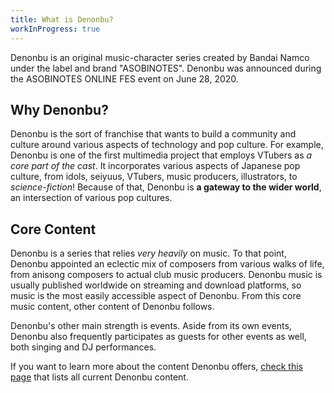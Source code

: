 ```yaml
---
title: What is Denonbu?
workInProgress: true
---
```

Denonbu is an original music-character series created by Bandai Namco under the label and brand "ASOBINOTES". Denonbu was announced during the ASOBINOTES ONLINE FES event on June 28, 2020.

## Why Denonbu?

Denonbu is the sort of franchise that wants to build a community and culture around various aspects of technology and pop culture.
For example, Denonbu is one of the first multimedia project that employs VTubers as *a core part of the cast*. It incorporates various aspects of Japanese pop culture, from idols, seiyuus, VTubers, music producers, illustrators, to *science-fiction*! Because of that, Denonbu is **a gateway to the wider world**, an intersection of various pop cultures.

## Core Content

Denonbu is a series that relies *very heavily* on music. To that point, Denonbu appointed an eclectic mix of composers from various walks of life, from anisong composers to actual club music producers. Denonbu music is usually published worldwide on streaming and download platforms, so music is the most easily accessible aspect of Denonbu. From this core music content, other content of Denonbu follows.

Denonbu's other main strength is events. Aside from its own events, Denonbu also frequently participates as guests for other events as well, both singing and DJ performances.

If you want to learn more about the content Denonbu offers, [check this page](/about-denonbu/contents) that lists all current Denonbu content.
